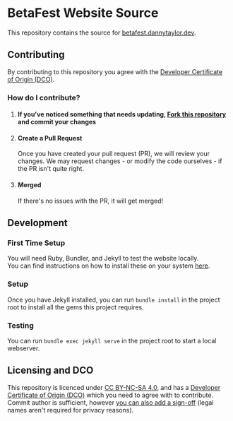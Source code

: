 # BetaFest Website Source  
This repository contains the source for [betafest.dannytaylor.dev](https://betafest.dannytaylor.dev/).  

## Contributing  

By contributing to this repository you agree with the [Developer Certificate of Origin (DCO)][DCO].  

### How do I contribute?  
1. #### If you've noticed something that needs updating, [Fork this repository](https://github.com/BetaFest/website/fork) and commit your changes
    
2. #### Create a Pull Request
    Once you have created your pull request (PR), we will review your changes. We may request changes - or modify the code ourselves - if the PR isn't quite right.
3. #### Merged
    If there's no issues with the PR, it will get merged!

## Development  
### First Time Setup  
You will need Ruby, Bundler, and Jekyll to test the website locally.  
You can find instructions on how to install these on your system [here](https://jekyllrb.com/docs/installation/).  

### Setup  
Once you have Jekyll installed, you can run `bundle install` in the project root to install all the gems this project requires.  

### Testing  
You can run `bundle exec jekyll serve` in the project root to start a local webserver.  

## Licensing and DCO

This repository is licenced under [CC BY-NC-SA 4.0][LICENCE], and has a [Developer Certificate of Origin (DCO)][DCO] which you need to agree with to contribute. Commit author is sufficient, however [you can also add a sign-off](https://git-scm.com/docs/git-commit#Documentation/git-commit.txt-code-scode) (legal names aren't required for privacy reasons).

[LICENCE]: ./licence "licence file"

[DCO]: ./DEVELOPER_CERTIFICATE_OF_ORIGIN.md "Developer Certificate of Origin file"